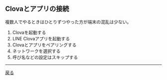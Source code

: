 ## Clovaとアプリの接続

複数人でやるときはひとりずつやった方が端末の混乱は少ない。

1. Clovaを起動する
1. LINE Clovaアプリを起動する
1. Clovaとアプリをペアリングする
1. ネットワークを選択する
1. 呼び名などの設定はスキップする

-----

[戻る](../../README.md)